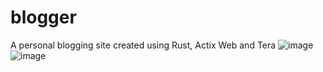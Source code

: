 # blogger
A personal blogging site created using Rust, Actix Web and Tera
![image](https://github.com/user-attachments/assets/f19c8943-6bc2-4dcf-a7e0-6eb2a93379f6)
![image](https://github.com/user-attachments/assets/ca2caa67-30d8-4adf-a65c-a6d48b30faac)

